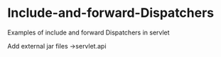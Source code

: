 # Include-and-forward-Dispatchers
Examples of include and forward Dispatchers in servlet 

Add external jar files 
->servlet.api
